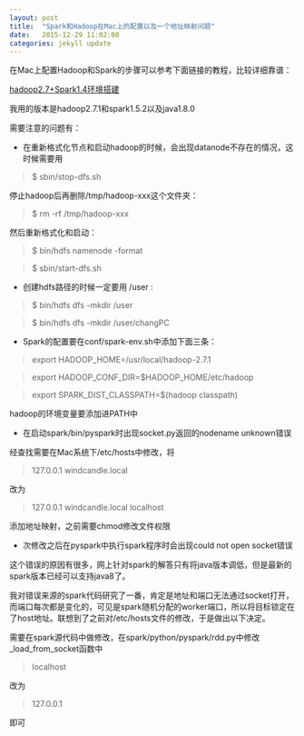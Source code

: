 ```yaml
---
layout: post
title:  "Spark和Hadoop在Mac上的配置以及一个地址映射问题"
date:   2015-12-29 11:02:00
categories: jekyll update
---
```


在Mac上配置Hadoop和Spark的步骤可以参考下面链接的教程，比较详细靠谱：

[hadoop2.7+Spark1.4环境搭建][hadoop&spark]

我用的版本是hadoop2.7.1和spark1.5.2以及java1.8.0

需要注意的问题有：

* 在重新格式化节点和启动hadoop的时候，会出现datanode不存在的情况，这时候需要用

> $ sbin/stop-dfs.sh

停止hadoop后再删除/tmp/hadoop-xxx这个文件夹：

> $ rm -rf /tmp/hadoop-xxx

然后重新格式化和启动：

> $ bin/hdfs namenode -format

> $ sbin/start-dfs.sh

* 创建hdfs路径的时候一定要用 /user :

> $ bin/hdfs dfs -mkdir /user

> $ bin/hdfs dfs -mkdir /user/changPC

* Spark的配置要在conf/spark-env.sh中添加下面三条：

> export HADOOP_HOME=/usr/local/hadoop-2.7.1

> export HADOOP_CONF_DIR=$HADOOP_HOME/etc/hadoop

> export SPARK_DIST_CLASSPATH=$(hadoop classpath)

hadoop的环境变量要添加进PATH中

* 在启动spark/bin/pyspark时出现socket.py返回的nodename unknown错误

经查找需要在Mac系统下/etc/hosts中修改，将

> 127.0.0.1       windcandle.local

改为

> 127.0.0.1       windcandle.local localhost

添加地址映射，之前需要chmod修改文件权限

* 次修改之后在pyspark中执行spark程序时会出现could not open socket错误

这个错误的原因有很多，网上针对spark的解答只有将java版本调低，但是最新的spark版本已经可以支持java8了。

我对错误来源的spark代码研究了一番，肯定是地址和端口无法通过socket打开，而端口每次都是变化的，可见是spark随机分配的worker端口，所以将目标锁定在了host地址。联想到了之前对/etc/hosts文件的修改，于是做出以下决定。

需要在spark源代码中做修改，在spark/python/pyspark/rdd.py中修改_load_from_socket函数中

> localhost

改为

> 127.0.0.1

即可

[hadoop&spark]: http://my.oschina.net/laigous/blog/478438